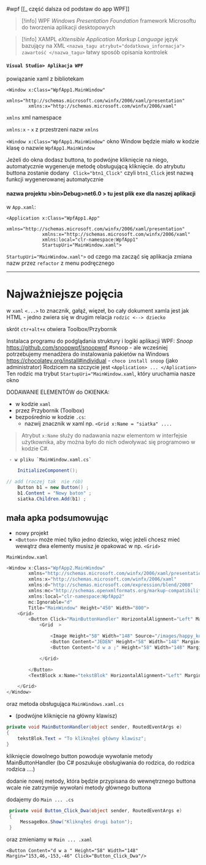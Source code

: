 #wpf
[[_ część dalsza od podstaw do app WPF]]



>[!info] WPF *Windows Presentation Foundation*
framework Microsoftu do tworzenia aplikacji desktopowych

>[!info] XAMPL *eXtensible Application Markup Language*
>język bazujący na XML
>`<nazwa_tagu atrybut="dodatkowa_informacja"> zawartość </nazwa_tagu>`
>łatwy sposób opisania kontrolek


#### `Visual Studio> Aplikacja WPF`

powiązanie xaml z bibliotekam 
```xaml
<Window x:Class="WpfApp1.MainWindow"
        xmlns="http://schemas.microsoft.com/winfx/2006/xaml/presentation"
        xmlns:x="http://schemas.microsoft.com/winfx/2006/xaml"
```
`xmlns` xml namespace

`xmlns:x`  - `x` z przestrzeni nazw `xmlns`

`<Window x:Class="WpfApp1.MainWindow"` okno Window będzie miało w kodzie klasę o nazwie `WpfApp1.MainWindow`

Jeżeli do okna dodasz buttona, to podwójne kliknięcie na niego, automatycznie wygeneruje metodę obsługującą kliknięcie.
do atrybutu buttona zostanie dodany ` Click="btn1_Click"` czyli `btn1_Click` jest nazwą funkcji wygenerowanej automatycznie
 
#### nazwa projektu >bin>Debug>net6.0 > tu jest plik exe dla naszej aplikacji

w `App.xaml`:
```xaml
<Application x:Class="WpfApp1.App"
             xmlns="http://schemas.microsoft.com/winfx/2006/xaml/presentation"
             xmlns:x="http://schemas.microsoft.com/winfx/2006/xaml"
             xmlns:local="clr-namespace:WpfApp1"
             StartupUri="MainWindow.xaml">

```

 `StartupUri="MainWindow.xaml">`  od czego ma zacząć się aplikacja
 zmiana nazw przez `refactor` z menu podręcznego

---
# Najważniejsze pojęcia

w `xaml` `<...>` to znacznik, gałąź, więzeł, bo cały dokument xamla jest jak HTML - jedno zwiera się w drugim
relacja `rodzic <--> dziecko`

skrót `ctr+alt+x` otwiera Toolbox/Przybornik

Instalaca programu do podglądania struktury i logiki aplikacji WPF: *Snoop* https://github.com/snoopwpf/snoopwpf
#snoop 
	- ale wcześniej potrzebujemy menadżera do instalowania pakietów na Windows https://chocolatey.org/install#individual
	- `choco install snoop` (jako administrator)
Rodzicem na szczycie jest `<Application> ... </Aplication>`
	Ten rodzic ma trybut `StartupUri="MainWindow.xaml`, który uruchamia nasze okno


DODAWANIE ELEMENTÓW do OKIENKA:
- w kodzie `xaml`
- przez Przybornik (Toolbox)
- bezpośrednio w kodzie `.cs`:
	- nazwij znacznik w xaml np. `<Grid x:Name = "siatka" ....`
 > Atrybut `x:Name` służy do nadawania nazw elementom w interfejsie użytkownika, aby można było do nich odwoływać się programowo w kodzie C#.

	 - w pliku `MainWindow.xaml.cs`
	  
```c#
	InitializeComponent();

// add (raczej tak  nie rób)
	Button b1 = new Button() ;
	b1.Content = "Nowy baton" ;
	siatka.Children.Add(b1) ;

```

## mała apka podsumowując
- nowy projekt
- `<Button>` może mieć tylko jedno dziecko, więc jeżeli chcesz mieć wewątrz dwa elementy musisz je opakować w np. `<Grid>`

`MainWindow.xaml`
```c#
<Window x:Class="WpfApp2.MainWindow"
        xmlns="http://schemas.microsoft.com/winfx/2006/xaml/presentation"
        xmlns:x="http://schemas.microsoft.com/winfx/2006/xaml"
        xmlns:d="http://schemas.microsoft.com/expression/blend/2008"
        xmlns:mc="http://schemas.openxmlformats.org/markup-compatibility/2006"
        xmlns:local="clr-namespace:WpfApp2"
        mc:Ignorable="d"
        Title="MainWindow" Height="450" Width="800">
    <Grid>
        <Button Click="MainButtonHandler" HorizontalAlignment="Left" Margin="140,56,0,0" VerticalAlignment="Top" Height="216" Width="504">
            <Grid  >

                <Image Height="58" Width="148" Source="/images/happy_kolor.jpg" Margin="5,-60,-5,60" />
                <Button Content="JEDEN" Height="58" Width="148" Margin="-126,46,126,-46"/>
                <Button Content="d w a ;" Height="58" Width="148" Margin="153,46,-153,-46"/>

            </Grid>

        </Button>
        <TextBlock x:Name="tekstBlok" HorizontalAlignment="Left" Margin="192,353,0,0" TextWrapping="Wrap" Text="TextBlock" VerticalAlignment="Top" Height="46" Width="116"/>

    </Grid>
</Window>

```

oraz metoda obsługująca `MainWindows.xaml.cs`
- (podwójne kliknięcie na główny klawisz)
```c#
private void MainButtonHandler(object sender, RoutedEventArgs e)
{
    tekstBlok.Text = "To kliknąłeś główny klawisz";
}
```

kliknięcie dowolnego button powoduje wywołanie metody MainButtonHandler (bo C# poszukuje obsługiwania do rodzica, do rodzica rodzica ....)

dodanie nowej metody, która będzie przypisana do wewnętrznego buttona wcale nie zatrzymije wywołani metody głównego buttona

dodajemy do `Main ... .cs`
```c#
 private void Button_Click_Dwa(object sender, RoutedEventArgs e)
 {
     MessageBox.Show("Kliknąłeś drugi baton");
 }
```

oraz zmieniamy w `Main ... .xaml`
```xaml
<Button Content="d w a " Height="58" Width="148" Margin="153,46,-153,-46" Click="Button_Click_Dwa"/>

```








